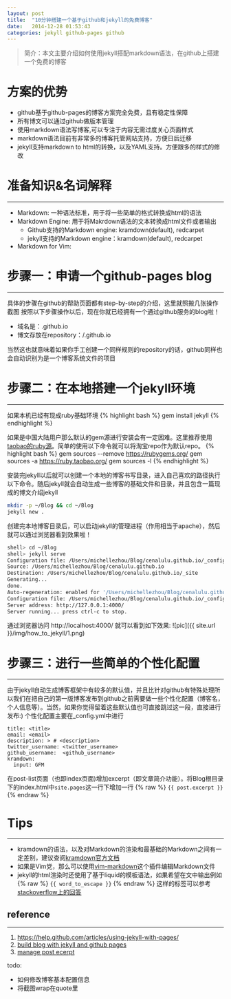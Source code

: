 ```yaml
---
layout: post
title:  "10分钟搭建一个基于github和jekyll的免费博客"
date:   2014-12-28 01:53:43
categories: jekyll github-pages github
---
```


>简介：本文主要介绍如何使用jekyll搭配markdown语法，在github上搭建一个免费的博客


# 方案的优势
- github基于github-pages的博客方案完全免费，且有稳定性保障
- 所有博文可以通过github做版本管理
- 使用markdown语法写博客,可以专注于内容无需过度关心页面样式
- markdown语法目前有非常多的博客托管网站支持，方便日后迁移
- jekyll支持markdown to html的转换，以及YAML支持。方便跟多的样式的修改


# 准备知识&名词解释
---

- Markdown: 一种语法标准，用于将一些简单的格式转换成html的语法
- Markdown Engine: 用于将Makrdown语法的文本转换成html文件或者输出
    - Github支持的Markdown engine: kramdown(default), redcarpet
    - jekyll支持的Markdown engine：kramdown(default), redcarpet
- Markdown for Vim: 

# 步骤一：申请一个github-pages blog
---

具体的步骤在github的帮助页面都有step-by-step的介绍，这里就照搬几张操作截图
按照以下步骤操作以后，现在你就已经拥有一个通过github服务的blog啦！

- 域名是：<username>.github.io
- 博文存放在repository：<username>/<username>.github.io

当然这也就意味着如果你手工创建一个同样规则的repository的话，github同样也会自动识别为是一个博客系统文件的项目


# 步骤二：在本地搭建一个jekyll环境
---

如果本机已经有现成ruby基础环境
{% highlight bash %}
gem install jekyll
{% endhighlight %}

如果是中国大陆用户那么默认的gem源进行安装会有一定困难。这里推荐使用[taobao的ruby源](https://ruby.taobao.org/)。简单的使用以下命令就可以将淘宝repo作为默认repo。
{% highlight bash %}
gem sources --remove https://rubygems.org/
gem sources -a https://ruby.taobao.org/
gem sources -l
{% endhighlight %}

安装完jekyll以后就可以创建一个本地的博客书写目录，进入自己喜欢的路径执行以下命令。随后jekyll就会自动生成一些博客的基础文件和目录，并且包含一篇现成的博文介绍jekyll

~~~ bash
mkdir -p ~/Blog && cd ~/Blog
jekyll new .
~~~

创建完本地博客目录后，可以启动jekyll的管理进程（作用相当于apache），然后就可以通过浏览器看到效果啦！

~~~ bash
shell> cd ~/Blog
shell> jekyll serve
Configuration file: /Users/michellezhou/Blog/cenalulu.github.io/_config.yml
Source: /Users/michellezhou/Blog/cenalulu.github.io
Destination: /Users/michellezhou/Blog/cenalulu.github.io/_site
Generating...
done.
Auto-regeneration: enabled for '/Users/michellezhou/Blog/cenalulu.github.io'
Configuration file: /Users/michellezhou/Blog/cenalulu.github.io/_config.yml
Server address: http://127.0.0.1:4000/
Server running... press ctrl-c to stop.
~~~

通过浏览器访问 http://localhost:4000/ 就可以看到如下效果:
![pic]({{ site.url }}/img/how_to_jekyll/1.png)


# 步骤三：进行一些简单的个性化配置
---

由于jekyll自动生成博客框架中有较多的默认值，并且比针对github有特殊处理所以我们在把自己的第一版博客发布到github之前需要做一些个性化配置（博客名，个人信息等）。当然，如果你觉得留着这些默认值也可直接跳过这一段，直接进行发布:)
个性化配置主要在_config.yml中进行

```
title: <title>
email: <email>
description: > # <description>
twitter_username: <twitter_username>
github_username:  <github_username>
kramdown:
  input: GFM
```

在post-list页面（也即index页面)增加excerpt（即文章简介功能）。将Blog根目录下的index.html中`site.pages`这一行下增加一行 {% raw %} `{{ post.excerpt }}` {% endraw %}


# Tips
---

- kramdown的语法，以及对Markdown的渲染和最基础的Markdown之间有一定差别，建议查阅[kramdown官方文档](http://kramdown.gettalong.org/quickref.html)
- 如果是Vim党，那么可以使用[vim-markdown](https://github.com/gabrielelana/vim-markdown)这个插件编辑Markdown文件
- jekyll的html渲染时还使用了基于liquid的模板语法，如果希望在文中输出例如 {% raw %} `{{ word_to_escape }}` {% endraw %} 这样的标签可以参考[stackoverflow上的回答](http://stackoverflow.com/questions/3426182/how-to-escape-liquid-template-tags)


## reference
---

1. https://help.github.com/articles/using-jekyll-with-pages/
2. [build blog with jekyll and github pages](http://www.smashingmagazine.com/2014/08/01/build-blog-jekyll-github-pages/)
3. [manage post ecerpt](http://melandri.net/2013/11/24/manage-posts-excerpt-in-jekyll/)



todo: 

- 如何修改博客基本配置信息
- 将截图wrap在quote里
